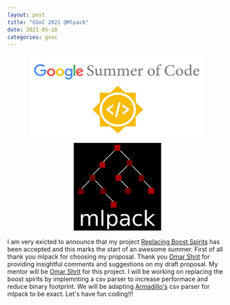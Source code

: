 ```yaml
---
layout: post
title: "GSoC 2021 @Mlpack"
date: 2021-05-18
categories: gsoc
---
```


<p align="center">
  <img src="/images/gsoc-logo.png" width=400 height=200>  
  <img src="/images/mlpack-logo.png">  
</p>

I am very exicted to announce that my project [Replacing Boost Spirits](https://summerofcode.withgoogle.com/projects/#5302310432931840) has been accepted and this marks the start of an awesome summer. First of all thank you mlpack for choosing my proposal. Thank you [Omar Shrit](https://github.com/shrit) for providing insightful comments and suggestions on my draft proposal. My mentor will be [Omar Shrit](https://github.com/shrit) for this project. I will be working on replacing the boost spirits by implemnting a csv parser to increase performace and reduce binary footprint. We will be adapting [Armadillo's](https://gitlab.com/conradsnicta/armadillo-code) csv parser for mlpack to be exact. Let's have fun coding!!!
